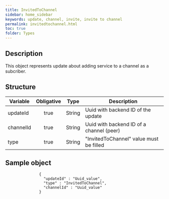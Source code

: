 ```yaml
---
title: InvitedToChannel
sidebar: home_sidebar
keywords: update, channel, invite, invite to channel
permalink: invitedtochannel.html
toc: true
folder: Types
---
```


## Description

<p> This object represents update  about adding service to a channel as a subcriber. 
</p>

## Structure

| Variable  | Obligative  |Type| Description
|---|:---:|---|---|
| updateId  | true |String| Uuid with backend ID of the update |
| channelId  | true |String| Uuid with backend ID of a channel (peer) |
| type  | true | String | "InvitedToChannel" value must be filled

## Sample object

```
               {
                 "updateId" : "Uuid_value",
                 "type" : "InvitedToChannel",
                 "channelId" : "Uuid_value"
               }
```
